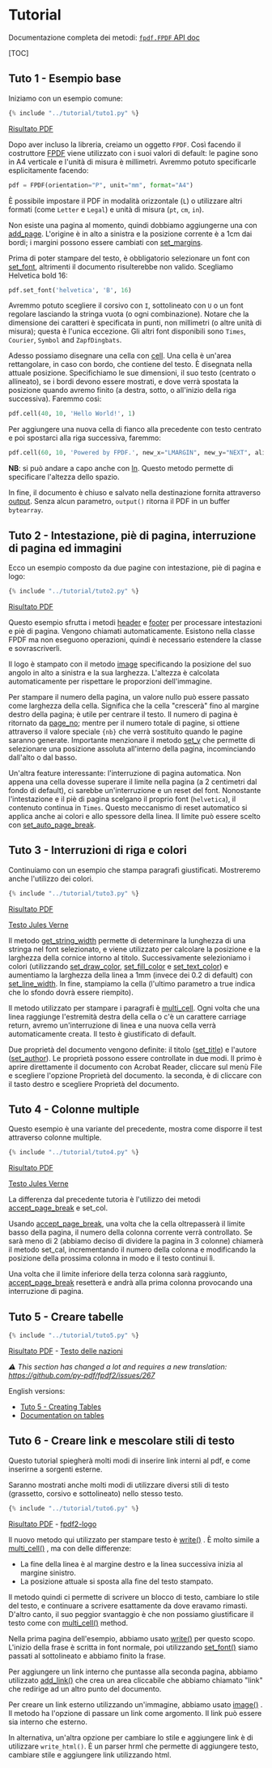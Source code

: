 # Tutorial #

Documentazione completa dei metodi: [`fpdf.FPDF` API doc](https://pyfpdf.github.io/fpdf2/fpdf/fpdf.html#fpdf.fpdf.FPDF)

[TOC]

## Tuto 1 - Esempio base ##

Iniziamo con un esempio comune:

```python
{% include "../tutorial/tuto1.py" %}
```

[Risultato PDF](https://github.com/py-pdf/fpdf2/raw/master/tutorial/tuto1.pdf)

Dopo aver incluso la libreria, creiamo un oggetto `FPDF`. Così facendo il costruttore 
[FPDF](fpdf/fpdf.html#fpdf.fpdf.FPDF) viene utilizzato con i suoi valori di default: 
le pagine sono in A4 verticale e l'unità di misura è millimetri.
Avremmo potuto specificarle esplicitamente facendo:

```python
pdf = FPDF(orientation="P", unit="mm", format="A4")
```
È possibile impostare il PDF in modalità orizzontale (`L`) o utilizzare altri formati
(come `Letter` e `Legal`) e unità di misura (`pt`, `cm`, `in`).

Non esiste una pagina al momento, quindi dobbiamo aggiungerne una con
[add_page](fpdf/fpdf.html#fpdf.fpdf.FPDF.add_page). L'origine è in alto a sinistra e la posizione corrente è a 1cm dai bordi; i margini possono essere cambiati con [set_margins](fpdf/fpdf.html#fpdf.fpdf.FPDF.set_margins).

Prima di poter stampare del testo, è obbligatorio selezionare un font con 
[set_font](fpdf/fpdf.html#fpdf.fpdf.FPDF.set_font), altrimenti il documento risulterebbe non valido.
Scegliamo Helvetica bold 16:

```python
pdf.set_font('helvetica', 'B', 16)
```

Avremmo potuto scegliere il corsivo con `I`, sottolineato con `U` o un font regolare lasciando la stringa vuota (o ogni combinazione). Notare che la dimensione dei caratteri è specificata in punti, non millimetri (o altre unità di misura); questa è l'unica eccezione.
Gli altri font disponibili sono `Times`, `Courier`, `Symbol` and `ZapfDingbats`.

Adesso possiamo disegnare una cella con [cell](fpdf/fpdf.html#fpdf.fpdf.FPDF.cell). Una cella è un'area rettangolare, in caso con bordo, che contiene del testo. È disegnata nella attuale posizione. Specifichiamo le sue dimensioni, il suo testo (centrato o allineato), se i bordi devono essere mostrati, e dove verrà spostata la posizione quando avremo finito (a destra, sotto, o all'inizio della riga successiva). Faremmo così:

```python
pdf.cell(40, 10, 'Hello World!', 1)
```

Per aggiungere una nuova cella di fianco alla precedente con testo centrato e poi spostarci alla riga successiva, faremmo:

```python
pdf.cell(60, 10, 'Powered by FPDF.', new_x="LMARGIN", new_y="NEXT", align='C')
```

**NB**: si può andare a capo anche con [ln](fpdf/fpdf.html#fpdf.fpdf.FPDF.ln). Questo metodo permette di specificare l'altezza dello spazio.

In fine, il documento è chiuso e salvato nella destinazione fornita attraverso 
[output](fpdf/fpdf.html#fpdf.fpdf.FPDF.output). Senza alcun parametro, `output()`
ritorna il PDF in un buffer `bytearray`.

## Tuto 2 - Intestazione, piè di pagina, interruzione di pagina ed immagini ##

Ecco un esempio composto da due pagine con intestazione, piè di pagina e logo:

```python
{% include "../tutorial/tuto2.py" %}
```

[Risultato PDF](https://github.com/py-pdf/fpdf2/raw/master/tutorial/tuto2.pdf)

Questo esempio sfrutta i metodi [header](fpdf/fpdf.html#fpdf.fpdf.FPDF.header) e 
[footer](fpdf/fpdf.html#fpdf.fpdf.FPDF.footer) per processare intestazioni e piè di pagina. Vengono chiamati automaticamente. Esistono nella classe FPDF ma non eseguono operazioni,
quindi è necessario estendere la classe e sovrascriverli.

Il logo è stampato con il metodo [image](fpdf/fpdf.html#fpdf.fpdf.FPDF.image) specificando la posizione del suo angolo in alto a sinistra e la sua larghezza. L'altezza è calcolata automaticamente per rispettare le proporzioni dell'immagine.

Per stampare il numero della pagina, un valore nullo può essere passato come larghezza della cella. Significa che la cella "crescerà" fino al margine destro della pagina; è utile per centrare il testo. Il numero di pagina è ritornato da [page_no](fpdf/fpdf.html#fpdf.fpdf.FPDF.page_no); mentre per il numero totale di pagine, si ottiene attraverso il valore speciale `{nb}`
che verrà sostituito quando le pagine saranno generate.
Importante menzionare il metodo [set_y](fpdf/fpdf.html#fpdf.fpdf.FPDF.set_y) che permette di selezionare una posizione assoluta all'interno della pagina, incominciando dall'alto o dal basso.

Un'altra feature interessante: l'interruzione di pagina automatica. Non appena una cella dovesse superare il limite nella pagina (a 2 centimetri dal fondo di default), ci sarebbe un'interruzione e un reset del font. Nonostante l'intestazione e il piè di pagina scelgano il proprio font (`helvetica`), il contenuto continua in `Times`.
Questo meccanismo di reset automatico si applica anche ai colori e allo spessore della linea.
Il limite può essere scelto con [set_auto_page_break](fpdf/fpdf.html#fpdf.fpdf.FPDF.set_auto_page_break).


## Tuto 3 - Interruzioni di riga e colori ##

Continuiamo con un esempio che stampa paragrafi giustificati. Mostreremo anche l'utilizzo dei colori.

```python
{% include "../tutorial/tuto3.py" %}
```

[Risultato PDF](https://github.com/py-pdf/fpdf2/raw/master/tutorial/tuto3.pdf)

[Testo Jules Verne](https://github.com/py-pdf/fpdf2/raw/master/tutorial/20k_c1.txt)

Il metodo [get_string_width](fpdf/fpdf.html#fpdf.fpdf.FPDF.get_string_width) permette di determinare la lunghezza di una stringa nel font selezionato, e viene utilizzato per calcolare la posizione e la larghezza della cornice intorno al titolo. Successivamente selezioniamo i colori 
(utilizzando [set_draw_color](fpdf/fpdf.html#fpdf.fpdf.FPDF.set_draw_color),
[set_fill_color](fpdf/fpdf.html#fpdf.fpdf.FPDF.set_fill_color) e 
[set_text_color](fpdf/fpdf.html#fpdf.fpdf.FPDF.set_text_color)) e aumentiamo la larghezza della linea a 1mm (invece dei 0.2 di default) con
[set_line_width](fpdf/fpdf.html#fpdf.fpdf.FPDF.set_line_width). In fine, stampiamo la cella (l'ultimo parametro a true indica che lo sfondo dovrà essere riempito).

Il metodo utilizzato per stampare i paragrafi è [multi_cell](fpdf/fpdf.html#fpdf.fpdf.FPDF.multi_cell).
Ogni volta che una linea raggiunge l'estremità destra della cella o c'è un carattere carriage return, avremo un'interruzione di linea e una nuova cella verrà automaticamente creata. Il testo è giustificato di default.

Due proprietà del documento vengono definite: il titolo 
([set_title](fpdf/fpdf.html#fpdf.fpdf.FPDF.set_title)) e l'autore  
([set_author](fpdf/fpdf.html#fpdf.fpdf.FPDF.set_author)). Le proprietà possono essere controllate in due modi.
Il primo è aprire direttamente il documento con Acrobat Reader, cliccare sul menù File
e scegliere l'opzione Proprietà del documento. la seconda, è di cliccare con il tasto destro e scegliere Proprietà del documento.

## Tuto 4 - Colonne multiple ##

Questo esempio è una variante del precedente, mostra come disporre il test attraverso colonne multiple.

```python
{% include "../tutorial/tuto4.py" %}
```

[Risultato PDF](https://github.com/py-pdf/fpdf2/raw/master/tutorial/tuto4.pdf)

[Testo Jules Verne](https://github.com/py-pdf/fpdf2/raw/master/tutorial/20k_c1.txt)

La differenza dal precedente tutoria è l'utilizzo dei metodi 
[accept_page_break](fpdf/fpdf.html#fpdf.fpdf.FPDF.accept_page_break) e set_col.

Usando [accept_page_break](fpdf/fpdf.html#fpdf.fpdf.FPDF.accept_page_break), una volta che la cella oltrepasserà il limite basso della pagina, il numero della colonna corrente verrà controllato. Se sarà meno di 2 (abbiamo deciso di dividere la pagina in 3 colonne) chiamerà il metodo set_cal, incrementando il numero della colonna e modificando la posizione della prossima colonna in modo e il testo continui lì.

Una volta che il limite inferiore della terza colonna sarà raggiunto, [accept_page_break](fpdf/fpdf.html#fpdf.fpdf.FPDF.accept_page_break) resetterà e andrà alla prima colonna provocando una interruzione di pagina.

## Tuto 5 - Creare tabelle ##

```python
{% include "../tutorial/tuto5.py" %}
```

[Risultato PDF](https://github.com/py-pdf/fpdf2/raw/master/tutorial/tuto5.pdf) -
[Testo delle nazioni](https://github.com/py-pdf/fpdf2/raw/master/tutorial/countries.txt)

_⚠️ This section has changed a lot and requires a new translation: <https://github.com/py-pdf/fpdf2/issues/267>_

English versions:

* [Tuto 5 - Creating Tables](https://pyfpdf.github.io/fpdf2/Tutorial.html#tuto-5-creating-tables)
* [Documentation on tables](https://pyfpdf.github.io/fpdf2/Tables.html)

## Tuto 6 - Creare link e mescolare stili di testo ##

Questo tutorial spiegherà molti modi di inserire link interni al pdf, e come inserirne a sorgenti esterne.

Saranno mostrati anche molti modi di utilizzare diversi stili di testo (grassetto, corsivo e sottolineato) nello stesso testo.

```python
{% include "../tutorial/tuto6.py" %}
```

[Risultato PDF](https://github.com/py-pdf/fpdf2/raw/master/tutorial/tuto6.pdf) -
[fpdf2-logo](https://raw.githubusercontent.com/py-pdf/fpdf2/master/docs/fpdf2-logo.png)

Il nuovo metodo qui utilizzato per stampare testo è
 [write()](https://pyfpdf.github.io/fpdf2/fpdf/fpdf.html#fpdf.fpdf.FPDF.write)
. È molto simile a 
 [multi_cell()](https://pyfpdf.github.io/fpdf2/fpdf/fpdf.html#fpdf.fpdf.FPDF.multi_cell)
 , ma con delle differenze:

- La fine della linea è al margine destro e la linea successiva inizia al margine sinistro.
- La posizione attuale si sposta alla fine del testo stampato.

Il metodo quindi ci permette di scrivere un blocco di testo, cambiare lo stile del testo, e continuare a scrivere esattamente da dove eravamo rimasti. D'altro canto, il suo peggior svantaggio è che non possiamo giustificare il testo come con 
 [multi_cell()](https://pyfpdf.github.io/fpdf2/fpdf/fpdf.html#fpdf.fpdf.FPDF.multi_cell)
 method.

Nella prima pagina dell'esempio, abbiamo usato
 [write()](https://pyfpdf.github.io/fpdf2/fpdf/fpdf.html#fpdf.fpdf.FPDF.write)
 per questo scopo. L'inizio della frase è scritta in font normale, poi utilizzando
 [set_font()](https://pyfpdf.github.io/fpdf2/fpdf/fpdf.html#fpdf.fpdf.FPDF.set_font)
 siamo passati al sottolineato e abbiamo finito la frase.

Per aggiungere un link interno che puntasse alla seconda pagina, abbiamo utilizzato 
 [add_link()](https://pyfpdf.github.io/fpdf2/fpdf/fpdf.html#fpdf.fpdf.FPDF.add_link)
che crea un area cliccabile che abbiamo chiamato "link"  che redirige ad un altro punto del documento.

Per creare un link esterno utilizzando un'immagine, abbiamo usato
 [image()](https://pyfpdf.github.io/fpdf2/fpdf/fpdf.html#fpdf.fpdf.FPDF.image)
. Il metodo ha l'opzione di passare un link come argomento. Il link può essere sia interno che esterno.

In alternativa, un'altra opzione per cambiare lo stile e aggiungere link è di utilizzare `write_html()`. È un parser hrml che permette di aggiungere testo, cambiare stile e aggiungere link utilizzando html.
